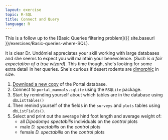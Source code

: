 ```yaml
---
layout: exercise
topic: R-SQL
title: Connect and Query
language: R
---
```


This is a follow up to the [Basic Queries filtering problem]({{ site.baseurl }}/exercises/Basic-queries-where-SQL).

It is clear Dr. Undómiel appreciates your skill working with large databases and 
she seems to expect you will maintain your benevolence. (*Such is a fair 
expectation of a true wizard*). This time though, she's looking for some extra 
detail in her queries. She's curious if desert rodents are [dimorphic](https://en.wikipedia.org/wiki/Sexual_dimorphism) in size.

1. [Download a new copy](https://ndownloader.figshare.com/files/2292171) of the Portal database. 
2. Connect to `portal_mammals.sqlite` using the `RSQLite` package.
3. Start by reminding yourself about which tables are in the database using
`dbListTables()`
4. Then remind yourself of the fields in the `surveys` and `plots` tables using
   `dbListFields()`.
5. Select and print out the average hind foot length and average weight of:
    - all *Dipodomys spectabilis* individuals on the *control* plots
    - male *D. spectabilis* on the *control* plots
    - female *D. spectabilis* on the *control* plots
